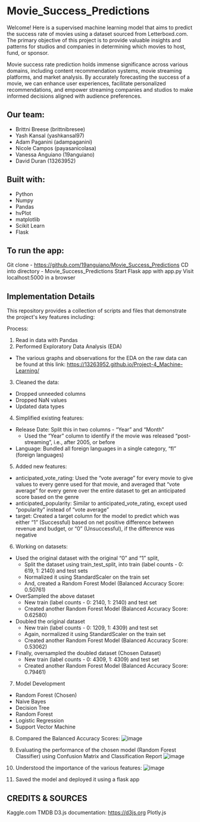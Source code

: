 
# Movie_Success_Predictions

Welcome! Here is a supervised machine learning model that aims to predict the success rate of movies using a dataset sourced from Letterboxd.com. The primary objective of this project is to provide valuable insights and patterns for studios and companies in determining which movies to host, fund, or sponsor.

Movie success rate prediction holds immense significance across various domains, including content recommendation systems, movie streaming platforms, and market analysis. By accurately forecasting the success of a movie, we can enhance user experiences, facilitate personalized recommendations, and empower streaming companies and studios to make informed decisions aligned with audience preferences.


## Our team:
- Brittni Breese (brittnibresee)
- Yash Kansal (yashkansal97)
- Adam Paganini (adampaganini)
- Nicole Campos (payasanicolasa)
- Vanessa Anguiano (19anguiano)
- David Duran (13263952)

## Built with:
- Python
- Numpy
- Pandas
- hvPlot
- matplotlib
- Scikit Learn
- Flask

## To run the app:
Git clone - https://github.com/19anguiano/Movie_Success_Predictions
CD into directory - Movie_Success_Predictions
Start Flask app with app.py
Visit localhost:5000 in a browser
## Implementation Details
This repository provides a collection of scripts and files that demonstrate the project's key features including:

Process:
1. Read in data with Pandas
2. Performed Exploratory Data Analysis (EDA)
- The various graphs and observations for the EDA on the raw data can be found at this link: https://13263952.github.io/Project-4_Machine-Learning/
3. Cleaned the data:
- Dropped unneeded columns
- Dropped NaN values
- Updated data types
4. Simplified existing features:
- Release Date: Split this in two columns - “Year” and “Month”
  - Used the “Year” column to identify if the movie was released “post-streaming”, i.e., after 2005, or before
- Language: Bundled all foreign languages in a single category, “fl” (foreign languages)
5. Added new features:
- anticipated_vote_rating: Used the “vote average” for every movie to give values to every genre used for that movie, and averaged that “vote average” for every genre over the entire dataset to get an anticipated score based on the genre
- anticipated_popularity: Similar to anticipated_vote_rating, except used “popularity” instead of “vote average”
- target: Created a target column for the model to predict which was either “1” (Successful) based on net positive difference between revenue and budget, or “0” (Unsuccessful), if the difference was negative
6. Working on datasets:
- Used the original dataset with the original “0” and “1” split, 
  - Split the dataset using train_test_split, into train (label counts - 0: 619, 1: 2140) and test sets
  - Normalized it using StandardScaler on the train set
  - And, created a Random Forest Model (Balanced Accuracy Score: 0.50761)
- OverSampled the above dataset
  - New train (label counts - 0: 2140, 1: 2140) and test set
  - Created another Random Forest Model (Balanced Accuracy Score: 0.62580)
- Doubled the original dataset
  - New train (label counts - 0: 1209, 1: 4309) and test set
  - Again, normalized it using StandardScaler on the train set
  - Created another Random Forest Model (Balanced Accuracy Score: 0.53062)
- Finally, oversampled the doubled dataset (Chosen Dataset)
  - New train (label counts - 0: 4309, 1: 4309) and test set
  - Created another Random Forest Model (Balanced Accuracy Score: 0.79461)
7. Model Development
- Random Forest (Chosen)
- Naive Bayes
- Decision Tree
- Random Forest
- Logistic Regression
- Support Vector Machine
8. Compared the Balanced Accuracy Scores:
![image](https://github.com/19anguiano/Movie_Success_Predictions/assets/116750638/ea0aca7b-6e81-4bee-94ad-faf5d2e74aee)


9. Evaluating the performance of the chosen model (Random Forest Classifier) using Confusion Matrix and Classification Report
![image](https://github.com/19anguiano/Movie_Success_Predictions/assets/116750638/edc1c4a0-a5cc-461c-abab-c40da348612a)


10. Understood the importance of the various features:
![image](https://github.com/19anguiano/Movie_Success_Predictions/assets/116750638/b3afc54c-a103-4314-934b-401c9d2cbf3b)


11. Saved the model and deployed it using a flask app



## CREDITS & SOURCES
Kaggle.com
TMDB 
D3.js documentation: https://d3js.org
Plotly.js
